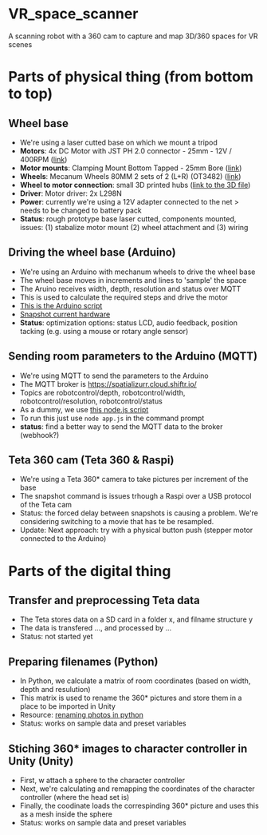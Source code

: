 # VR_space_scanner
A scanning robot with a 360 cam to capture and map 3D/360 spaces for VR scenes

# Parts of physical thing (from bottom to top)
## Wheel base
* We're using a laser cutted base on which we mount a tripod
* **Motors**: 4x DC Motor with JST PH 2.0 connector - 25mm - 12V / 400RPM ([link](https://www.kiwi-electronics.com/nl/dc-motor-met-jst-ph-2-0-connector-25mm-12v-400rpm-10788))
* **Motor mounts**: Clamping Mount Bottom Tapped - 25mm Bore ([link](https://www.active-robots.com/25mm-bore-bottom-tapped-clamping-mount-585716.html))
* **Wheels**: Mecanum Wheels 80MM 2 sets of 2 (L+R) (OT3482) ([link](https://www.otronic.nl/nl/mecanum-wiel-omnidirectioneel-wiel-80mm-a-geel-set.html))
* **Wheel to motor connection**: small 3D printed hubs ([link to the 3D file](https://a360.co/3Y8MtHl))
* **Driver**: Motor driver: 2x L298N
* **Power**: currently we're using a 12V adapter connected to the net > needs to be changed to battery pack
* **Status**: rough prototype base laser cutted, components mounted, issues: (1) stabalize motor mount (2) wheel attachment and (3) wiring

## Driving the wheel base (Arduino)
* We're using an Arduino with mechanum wheels to drive the wheel base
* The wheel base moves in increments and lines to 'sample' the space
* The Aruino receives width, depth, resolution and status over MQTT
* This is used to calculate the required steps and drive the motor
* [This is the Arduino script](https://github.com/basbaccarne/SpatialiZurr/tree/main/driver/main)
* [Snapshot current hardware](https://github.com/basbaccarne/SpatialiZurr/blob/main/driver/prototype%20wiring.jpg)
* **Status**: optimization options: status LCD, audio feedback, position tacking (e.g. using a mouse or rotary angle sensor)

## Sending room parameters to the Arduino (MQTT)
* We're using MQTT to send the parameters to the Arduino
* The MQTT broker is https://spatializurr.cloud.shiftr.io/
* Topics are robotcontrol/depth, robotcontrol/width, robotcontrol/resolution, robotcontrol/status
* As a dummy, we use [this node.js script](https://github.com/basbaccarne/SpatialiZurr/blob/main/remote_app/app.js)
* To run this just use ```node app.js``` in the command prompt
* **status**: find a better way to send the MQTT data to the broker (webhook?)

## Teta 360 cam (Teta 360 & Raspi)
* We're using a Teta 360* camera to take pictures per increment of the base
* The snapshot command is issues trhough a Raspi over a USB protocol of the Teta cam
* Status: the forced delay between snapshots is causing a problem. We're considering switching to a movie that has te be resampled.
* Update: Next approach: try with a physical button push (stepper motor connected to the Arduino)

# Parts of the digital thing
## Transfer and preprocessing Teta data
* The Teta stores data on a SD card in a folder x, and filname structure y
* The data is transfered ..., and processed by ...
* Status: not started yet

## Preparing filenames (Python)
* In Python, we calculate a matrix of room coordinates (based on width, depth and resulution)
* This matrix is used to rename the 360* pictures and store them in a place to be imported in Unity
* Resource: [renaming photos in python](https://www.youtube.com/watch?v=4HU5DiGD4lY)
* Status: works on sample data and preset variables

## Stiching 360* images to character controller in Unity (Unity)
* First, w attach a sphere to the character controller 
* Next, we're calculating and remapping the coordinates of the character controller (where the head set is)
* Finally, the coodinate loads the correspinding 360* picture and uses this as a mesh inside the sphere
* Status: works on sample data and preset variables
